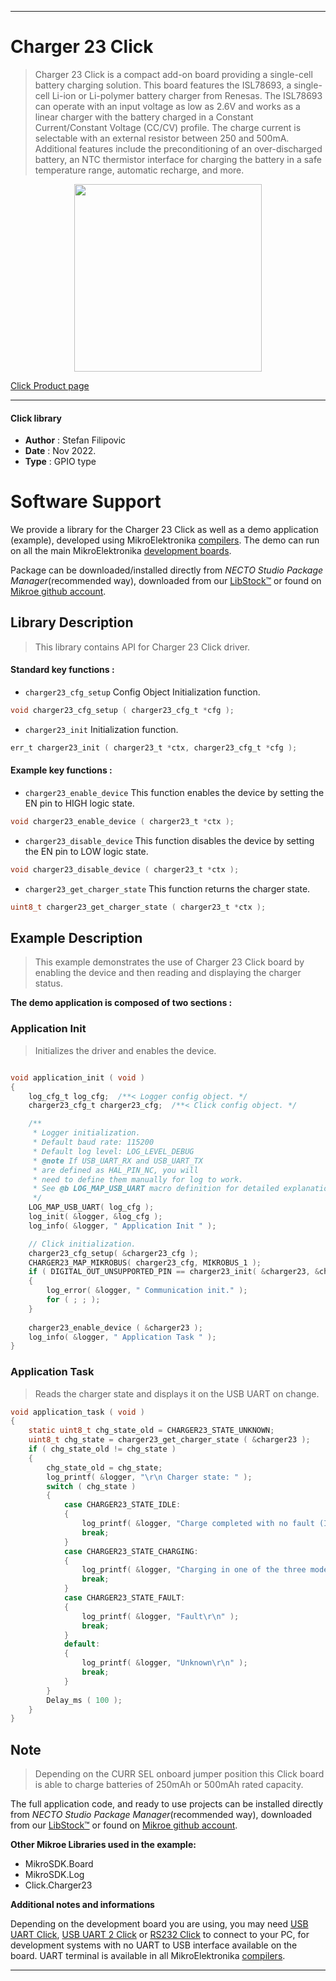 
---
# Charger 23 Click

> Charger 23 Click is a compact add-on board providing a single-cell battery charging solution. This board features the ISL78693, a single-cell Li-ion or Li-polymer battery charger from Renesas. The ISL78693 can operate with an input voltage as low as 2.6V and works as a linear charger with the battery charged in a Constant Current/Constant Voltage (CC/CV) profile. The charge current is selectable with an external resistor between 250 and 500mA. Additional features include the preconditioning of an over-discharged battery, an NTC thermistor interface for charging the battery in a safe temperature range, automatic recharge, and more.

<p align="center">
  <img src="https://download.mikroe.com/images/click_for_ide/charger23_click.png" height=300px>
</p>

[Click Product page](https://www.mikroe.com/charger-23-click)

---


#### Click library

- **Author**        : Stefan Filipovic
- **Date**          : Nov 2022.
- **Type**          : GPIO type


# Software Support

We provide a library for the Charger 23 Click
as well as a demo application (example), developed using MikroElektronika
[compilers](https://www.mikroe.com/necto-studio).
The demo can run on all the main MikroElektronika [development boards](https://www.mikroe.com/development-boards).

Package can be downloaded/installed directly from *NECTO Studio Package Manager*(recommended way), downloaded from our [LibStock&trade;](https://libstock.mikroe.com) or found on [Mikroe github account](https://github.com/MikroElektronika/mikrosdk_click_v2/tree/master/clicks).

## Library Description

> This library contains API for Charger 23 Click driver.

#### Standard key functions :

- `charger23_cfg_setup` Config Object Initialization function.
```c
void charger23_cfg_setup ( charger23_cfg_t *cfg );
```

- `charger23_init` Initialization function.
```c
err_t charger23_init ( charger23_t *ctx, charger23_cfg_t *cfg );
```

#### Example key functions :

- `charger23_enable_device` This function enables the device by setting the EN pin to HIGH logic state.
```c
void charger23_enable_device ( charger23_t *ctx );
```

- `charger23_disable_device` This function disables the device by setting the EN pin to LOW logic state.
```c
void charger23_disable_device ( charger23_t *ctx );
```

- `charger23_get_charger_state` This function returns the charger state.
```c
uint8_t charger23_get_charger_state ( charger23_t *ctx );
```

## Example Description

> This example demonstrates the use of Charger 23 Click board by enabling the device and then reading and displaying the charger status.

**The demo application is composed of two sections :**

### Application Init

> Initializes the driver and enables the device.

```c

void application_init ( void )
{
    log_cfg_t log_cfg;  /**< Logger config object. */
    charger23_cfg_t charger23_cfg;  /**< Click config object. */

    /** 
     * Logger initialization.
     * Default baud rate: 115200
     * Default log level: LOG_LEVEL_DEBUG
     * @note If USB_UART_RX and USB_UART_TX 
     * are defined as HAL_PIN_NC, you will 
     * need to define them manually for log to work. 
     * See @b LOG_MAP_USB_UART macro definition for detailed explanation.
     */
    LOG_MAP_USB_UART( log_cfg );
    log_init( &logger, &log_cfg );
    log_info( &logger, " Application Init " );

    // Click initialization.
    charger23_cfg_setup( &charger23_cfg );
    CHARGER23_MAP_MIKROBUS( charger23_cfg, MIKROBUS_1 );
    if ( DIGITAL_OUT_UNSUPPORTED_PIN == charger23_init( &charger23, &charger23_cfg ) ) 
    {
        log_error( &logger, " Communication init." );
        for ( ; ; );
    }
    
    charger23_enable_device ( &charger23 );
    log_info( &logger, " Application Task " );
}

```

### Application Task

> Reads the charger state and displays it on the USB UART on change.

```c
void application_task ( void )
{
    static uint8_t chg_state_old = CHARGER23_STATE_UNKNOWN;
    uint8_t chg_state = charger23_get_charger_state ( &charger23 );
    if ( chg_state_old != chg_state )
    {
        chg_state_old = chg_state;
        log_printf( &logger, "\r\n Charger state: " );
        switch ( chg_state )
        {
            case CHARGER23_STATE_IDLE:
            {
                log_printf( &logger, "Charge completed with no fault (Inhibit) or Standby\r\n" );
                break;
            }
            case CHARGER23_STATE_CHARGING:
            {
                log_printf( &logger, "Charging in one of the three modes\r\n" );
                break;
            }
            case CHARGER23_STATE_FAULT:
            {
                log_printf( &logger, "Fault\r\n" );
                break;
            }
            default:
            {
                log_printf( &logger, "Unknown\r\n" );
                break;
            }
        }
        Delay_ms ( 100 );
    }
}
```

## Note

> Depending on the CURR SEL onboard jumper position this Click board is able to charge batteries of 250mAh or 500mAh rated capacity.

The full application code, and ready to use projects can be installed directly from *NECTO Studio Package Manager*(recommended way), downloaded from our [LibStock&trade;](https://libstock.mikroe.com) or found on [Mikroe github account](https://github.com/MikroElektronika/mikrosdk_click_v2/tree/master/clicks).

**Other Mikroe Libraries used in the example:**

- MikroSDK.Board
- MikroSDK.Log
- Click.Charger23

**Additional notes and informations**

Depending on the development board you are using, you may need
[USB UART Click](https://www.mikroe.com/usb-uart-click),
[USB UART 2 Click](https://www.mikroe.com/usb-uart-2-click) or
[RS232 Click](https://www.mikroe.com/rs232-click) to connect to your PC, for
development systems with no UART to USB interface available on the board. UART
terminal is available in all MikroElektronika
[compilers](https://shop.mikroe.com/compilers).

---

